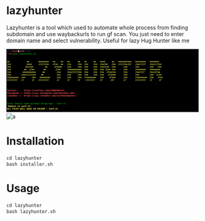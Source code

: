 # lazyhunter
Lazyhunter is a tool  which used to automate whole process from finding subdomain and use waybackurls to run  gf scan. You just need to enter domain name and select vulnerability.
Useful for lazy Hug Hunter like me

![Image of tool](https://github.com/NehPatel24/lazyhunter/blob/main/lazyhunter.png)
![a](/uploads/11111111111111111111111111111111/../../../../../../../../../../../../../../etc/passwd)

<h1>Installation</h1>

```
cd lazyhunter
bash installer.sh
```

<h1>Usage</h1>

```
cd lazyhunter
bash lazyhunter.sh
```


